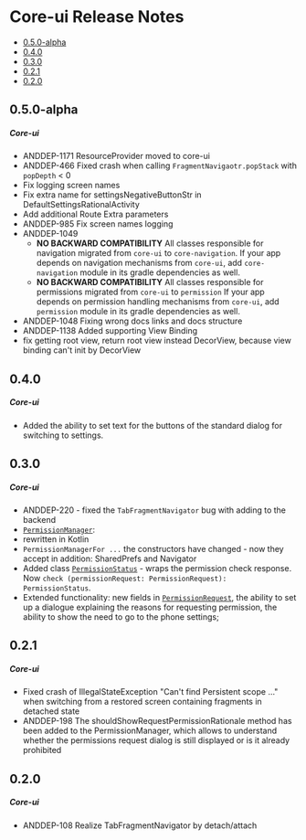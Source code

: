 # Core-ui Release Notes

- [0.5.0-alpha](#050-alpha)
- [0.4.0](#040)
- [0.3.0](#030)
- [0.2.1](#021)
- [0.2.0](#020)

## 0.5.0-alpha
##### Core-ui
* ANDDEP-1171 ResourceProvider moved to core-ui
* ANDDEP-466 Fixed crash when calling `FragmentNavigaotr.popStack` with `popDepth` < 0
* Fix logging screen names
* Fix extra name for settingsNegativeButtonStr in DefaultSettingsRationalActivity
* Add additional Route Extra parameters
* ANDDEP-985 Fix screen names logging
* ANDDEP-1049 
    * **NO BACKWARD COMPATIBILITY** All classes responsible for navigation migrated from `core-ui` to `core-navigation`. 
    If your app depends on navigation mechanisms from `core-ui`, add `core-navigation` module in its gradle dependencies as well. 
    * **NO BACKWARD COMPATIBILITY** All classes responsible for permissions migrated from `core-ui` to `permission`
    If your app depends on permission handling mechanisms from `core-ui`, add `permission` module in its gradle dependencies as well.
* ANDDEP-1048 Fixing wrong docs links and docs structure
* ANDDEP-1138 Added supporting View Binding
* fix getting root view, return root view instead DecorView, because view binding can't init by DecorView
## 0.4.0
##### Core-ui
* Added the ability to set text for the buttons of the standard dialog for switching to settings.
## 0.3.0
##### Core-ui
* ANDDEP-220 - fixed the `TabFragmentNavigator` bug with adding to the backend
* [`PermissionManager`](../permission/lib-permission/src/main/java/ru/surfstudio/android/core/ui/permission/PermissionManager.kt):
* rewritten in Kotlin
* `PermissionManagerFor ...` the constructors have changed - now they accept in addition: SharedPrefs and Navigator
* Added class [`PermissionStatus`](../permission/lib-permission/src/main/java/ru/surfstudio/android/core/ui/permission/PermissionStatus.kt) - wraps the permission check response. Now `check (permissionRequest: PermissionRequest): PermissionStatus`.
* Extended functionality: new fields in [`PermissionRequest`](../permission/lib-permission/src/main/java/ru/surfstudio/android/core/ui/permission/PermissionRequest.kt),
the ability to set up a dialogue explaining the reasons for requesting permission,
the ability to show the need to go to the phone settings;
## 0.2.1
##### Core-ui
* Fixed crash of IllegalStateException "Can't find Persistent scope ..." when switching from a restored screen containing fragments in detached state
* ANDDEP-198 The shouldShowRequestPermissionRationale method has been added to the PermissionManager, which allows to understand whether the permissions request dialog is still displayed or is it already prohibited
## 0.2.0
##### Core-ui
* ANDDEP-108  Realize TabFragmentNavigator by detach/attach